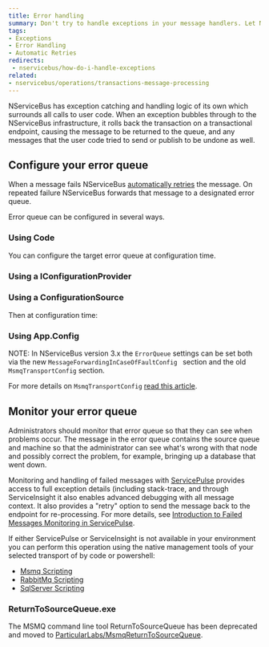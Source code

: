 ```yaml
---
title: Error handling
summary: Don't try to handle exceptions in your message handlers. Let NServiceBus do it for you.
tags:
- Exceptions
- Error Handling
- Automatic Retries
redirects:
 - nservicebus/how-do-i-handle-exceptions
related:
- nservicebus/operations/transactions-message-processing
---
```


NServiceBus has exception catching and handling logic of its own which surrounds all calls to user code. When an exception bubbles through to the NServiceBus infrastructure, it rolls back the transaction on a transactional endpoint, causing the message to be returned to the queue, and any messages that the user code tried to send or publish to be undone as well.


## Configure your error queue

When a message fails NServiceBus [automatically retries](/nservicebus/errors/automatic-retries.md) the message. On repeated failure NServiceBus forwards that message to a designated error queue. 

Error queue can be configured in several ways. 


### Using Code

You can configure the target error queue at configuration time.

<!-- import ErrorWithCode -->


### Using a IConfigurationProvider 

<!-- import ErrorQueueConfigurationProvider -->


### Using a ConfigurationSource

<!-- import ErrorQueueConfigurationSource-->

Then at configuration time:

<!-- import UseCustomConfigurationSourceForErrorQueueConfig -->


### Using App.Config

<!-- import configureErrorQueueViaXml -->

NOTE: In NServiceBus version 3.x the `ErrorQueue` settings can be set both via the new `MessageForwardingInCaseOfFaultConfig ` section and the old `MsmqTransportConfig` section.

For more details on `MsmqTransportConfig` [read this article](/nservicebus/msmq/transportconfig.md).


## Monitor your error queue

Administrators should monitor that error queue so that they can see when problems occur. The message in the error queue contains the source queue and machine so that the administrator can see what's wrong with that node and possibly correct the problem, for example, bringing up a database that went down.

Monitoring and handling of failed messages with [ServicePulse](/servicepulse) provides access to full exception details (including stack-trace, and through ServiceInsight it also enables advanced debugging with all message context. It also provides a "retry" option to send the message back to the endpoint for re-processing. For more details, see [Introduction to Failed Messages Monitoring in ServicePulse](/servicepulse/intro-failed-messages.md). 

If either ServicePulse or ServiceInsight is not available in your environment you can perform this operation using the native management tools of your selected transport of by code or powershell:

 * [Msmq Scripting](/nservicebus/msmq/operations-scripting.md)
 * [RabbitMq Scripting](/nservicebus/rabbitmq/operations-scripting.md)
 * [SqlServer Scripting](/nservicebus/sqlserver/operations-scripting.md)

### ReturnToSourceQueue.exe

The MSMQ command line tool ReturnToSourceQueue has been deprecated and moved to [ParticularLabs/MsmqReturnToSourceQueue](https://github.com/ParticularLabs/MsmqReturnToSourceQueue/).